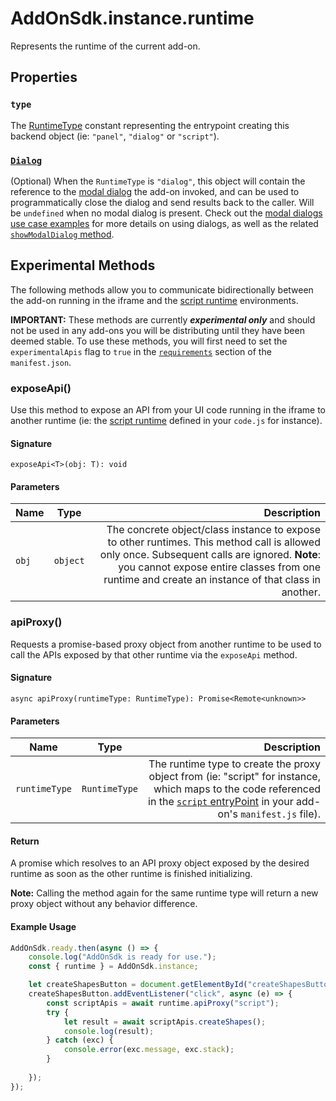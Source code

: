 # AddOnSdk.instance.runtime
Represents the runtime of the current add-on.

## Properties

### `type`
The [RuntimeType](addonsdk-constants.md) constant representing the entrypoint creating this backend object (ie: `"panel"`, `"dialog"` or `"script"`).

### [`Dialog`](../addonsdk/runtime-dialog.md) 
(Optional) When the `RuntimeType` is `"dialog"`, this object will contain the reference to the [modal dialog](runtime-dialog.md) the add-on invoked, and can be used to programmatically close the dialog and send results back to the caller. Will be `undefined` when no modal dialog is present. Check out the [modal dialogs use case examples](../../guides/develop/index.md#modal-dialogs) for more details on using dialogs, as well as the related [`showModalDialog` method](../addonsdk/addonsdk-app.md#showmodaldialog).

## Experimental Methods
The following methods allow you to communicate bidirectionally between the add-on running in the iframe and the [script runtime](../scriptruntime/) environments. 

**IMPORTANT:** These methods are currently ***experimental only*** and should not be used in any add-ons you will be distributing until they have been deemed stable. To use these methods, you will first need to set the `experimentalApis` flag to `true` in the [`requirements`](../manifest/index.md#requirements) section of the `manifest.json`. 

### exposeApi()
Use this method to expose an API from your UI code running in the iframe to another runtime (ie: the [script runtime](../scriptruntime/) defined in your `code.js` for instance).

#### Signature
`exposeApi<T>(obj: T): void`

#### Parameters
| Name      | Type        | Description   |
| ----------| ------------| -----------:  |
| `obj`     | `object`    | The concrete object/class instance to expose to other runtimes. This method call is allowed only once. Subsequent calls are ignored. **Note**: you cannot expose entire classes from one runtime and create an instance of that class in another. |

### apiProxy()
Requests a promise-based proxy object from another runtime to be used to call the APIs exposed by that other runtime via the `exposeApi` method.

#### Signature
`async apiProxy(runtimeType: RuntimeType): Promise<Remote<unknown>> `

#### Parameters
| Name          | Type        | Description   |
| --------------| ------------| -----------:  |
| `runtimeType` | `RuntimeType` | The runtime type to create the proxy object from (ie: "script" for instance, which maps to the code referenced in the [`script` entryPoint](../scriptruntime/index.md#script-entry-point) in your add-on's `manifest.js` file). |

#### Return
A promise which resolves to an API proxy object exposed by the desired runtime as soon as the other runtime is finished initializing.
     
**Note:** Calling the method again for the same runtime type will return a new proxy object without any behavior difference.

#### Example Usage
```js
AddOnSdk.ready.then(async () => {
    console.log("AddOnSdk is ready for use.");
    const { runtime } = AddOnSdk.instance;

    let createShapesButton = document.getElementById("createShapesButton");
    createShapesButton.addEventListener("click", async (e) => {
        const scriptApis = await runtime.apiProxy("script");
        try {
            let result = await scriptApis.createShapes();
            console.log(result);
        } catch (exc) {
            console.error(exc.message, exc.stack);
        }
        
    });
});
```                                